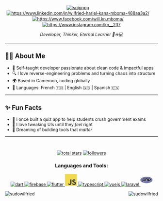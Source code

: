 
<!-- Social icons section -->
<p align="center">
<a href="https://twitter.com/tsuipppp" target="blank"><img align="center" src="https://raw.githubusercontent.com/rahuldkjain/github-profile-readme-generator/master/src/images/icons/Social/twitter.svg" alt="tsuipppp" height="30" width="40" /></a>
&#8287;&#8287;&#8287;&#8287;&#8287;
<a href="https://www.linkedin.com/in/wilfried-hariel-kana-mboma-488aa3a2/" target="blank"><img align="center" src="https://raw.githubusercontent.com/rahuldkjain/github-profile-readme-generator/master/src/images/icons/Social/linked-in-alt.svg" alt="https://www.linkedin.com/in/wilfried-hariel-kana-mboma-488aa3a2/" height="30" width="40" /></a>
&#8287;&#8287;&#8287;&#8287;&#8287;
<a href="https://fb.com/will.kn.mboma/" target="blank"><img align="center" src="https://raw.githubusercontent.com/rahuldkjain/github-profile-readme-generator/master/src/images/icons/Social/facebook.svg" alt="https://www.facebook.com/will.kn.mboma/" height="30" width="40" /></a>
&#8287;&#8287;&#8287;&#8287;&#8287;
<a href="https://www.instagram.com/insta.wilfried" target="blank"><img align="center" src="https://raw.githubusercontent.com/rahuldkjain/github-profile-readme-generator/master/src/images/icons/Social/instagram.svg" alt="https://www.instagram.com/kn__237" height="30" width="40" /></a>
</p>
<p align="center">
  <em>Developer, Thinker, Eternal Learner 🚀☕💻</em><br>
</p>

---

## 👨‍💻 About Me

- 🧠 Self-taught developer passionate about clean code & impactful apps
- 🔍 I love reverse-engineering problems and turning chaos into structure
- 🌍 Based in Cameroon, coding globally
- 💬 Languages: French 🇫🇷 | English 🇬🇧 | Spanish 🇪🇸

---

## ✨ Fun Facts

- 🤖 I once built a quiz app to help students crush government exams
- 🔧 I love tweaking UIs until they *feel* right
- 🌌 Dreaming of building tools that *matter*

---


<br/>

<!-- Social badges section -->
<!-- Badges with custom icons - https://github.com/sudowilfried/custom-icon-badges -->
<!-- View counter - https://github.com/sudowilfried/Simple-View-Counter -->
<p align="center">
  <a href="https://github.com/sudowilfried?tab=repositories&sort=stargazers">
    <img alt="total stars" title="Total stars on GitHub" src="https://custom-icon-badges.demolab.com/github/stars/sudowilfried?color=55960c&style=for-the-badge&labelColor=488207&logo=star"/></a>
  <a href="https://github.com/sudowilfried?tab=followers">
    <img alt="followers" title="Follow me on Github" src="https://custom-icon-badges.demolab.com/github/followers/sudowilfried?color=236ad3&labelColor=1155ba&style=for-the-badge&logo=person-add&label=Follow&logoColor=white"/></a>
</p>

<h3 align="center">Languages and Tools:</h3>
<p align="center"> <a href="https://dart.dev" target="_blank" rel="noreferrer"> <img src="https://www.vectorlogo.zone/logos/dartlang/dartlang-icon.svg" alt="dart" width="40" height="40"/> </a><a href="https://firebase.google.com/" target="_blank" rel="noreferrer"> <img src="https://www.vectorlogo.zone/logos/firebase/firebase-icon.svg" alt="firebase" width="40" height="40"/> </a><a href="https://flutter.dev" target="_blank" rel="noreferrer"> <img src="https://www.vectorlogo.zone/logos/flutterio/flutterio-icon.svg" alt="flutter" width="40" height="40"/> </a><a href="https://developer.mozilla.org/en-US/docs/Web/JavaScript" target="_blank" rel="noreferrer"> <img src="https://raw.githubusercontent.com/devicons/devicon/master/icons/javascript/javascript-original.svg" alt="javascript" width="40" height="40"/> </a><a href="https://www.typescriptlang.org/" target="_blank" rel="noreferrer">
  <img src="https://www.vectorlogo.zone/logos/typescriptlang/typescriptlang-icon.svg" alt="typescript" width="40" height="40"/>
</a>    <a href="https://vuejs.org/" target="_blank" rel="noreferrer">
  <img src="https://www.vectorlogo.zone/logos/vuejs/vuejs-icon.svg" alt="vuejs" width="40" height="40"/>
</a>
<a href="https://laravel.com/" target="_blank" rel="noreferrer"> <img src="https://icon.icepanel.io/Technology/svg/Laravel.svg" alt="laravel" width="40" height="40"/> </a> 
  <a href="https://www.php.net" target="_blank" rel="noreferrer"> <img src="https://raw.githubusercontent.com/devicons/devicon/master/icons/php/php-original.svg" alt="php" width="40" height="40"/></a>
 </p>

<p><img align="left" src="https://github-readme-stats.vercel.app/api/top-langs?username=sudowilfried&show_icons=true&locale=en&layout=compact" alt="sudowilfried" /></p>


<p><img align="right" src="https://github-readme-streak-stats.herokuapp.com/?user=sudowilfried&" alt="sudowilfried" /></p>
